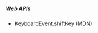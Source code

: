 ##### Web APIs
- KeyboardEvent.shiftKey ([MDN](https://developer.mozilla.org/en-US/docs/Web/API/KeyboardEvent/shiftKey))